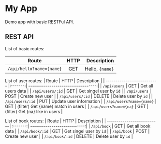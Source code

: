 # My App

Demo app with basic RESTFul API.

## REST API

List of basic routes:

| Route                       | HTTP   | Description            |
| --------------------------- |:------:| ----------------------:|
| `/api/hello?name={name}`    | GET    | Hello, `{name}`        |

List of user routes:
| Route                       | HTTP    | Description                         |
| --------------------------- |:-------:| -----------------------------------:|
| `/api/users`                | GET     | Get all users data                  |
| `/api/users/:id`            | GET     | Get singel user by `id`             |
| `/api/users`                | POST    | Create new user                     |
| `/api/users/:id`            | DELETE  | Delete user by `id`                 |
| `/api/users/:id`            | PUT     | Update user information             |
| `/api/users?name={name}`    | GET     | (filter) Get {name} match in users  |
| `/api/users?name={na}`      | GET     | (filter) Get {na} like in users     |

List of book routes:
| Route                       | HTTP    | Description                  |
| --------------------------- |:-------:| ----------------------------:|
| `/api/book`                | GET     | Get all book data            |
| `/api/book/:id`            | GET     | Get singel user by `id`      |
| `/api/book`                | POST    | Create new user              |
| `/api/book/:id`            | DELETE  | Delete user by `id`          |